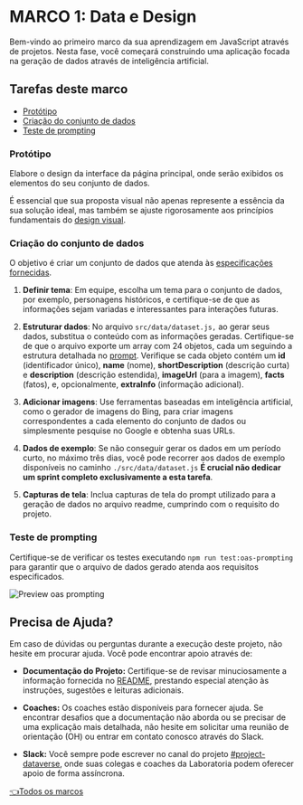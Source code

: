 # **MARCO 1:** Data e Design

Bem-vindo ao primeiro marco da sua aprendizagem
em JavaScript através de projetos. Nesta fase,
você começará construindo uma aplicação focada
na geração de dados através de inteligência artificial.

## Tarefas deste marco

- [Protótipo](#protótipo)
- [Criação do conjunto de dados](#criação-do-conjunto-de-dados)
- [Teste de prompting](#teste-de-prompting)

### Protótipo

Elabore o design da interface da página principal,
onde serão exibidos os elementos do seu conjunto
de dados.

É essencial que sua proposta visual não apenas
represente a essência
da sua solução ideal, mas também se ajuste
rigorosamente aos
princípios fundamentais do
[design visual](https://coda.io/d/Bootcamp-UX-Contenido_dqkqk2rV9Z2/Diseno-de-interfaces_suOT7#_luWsQ).

### Criação do conjunto de dados

O objetivo é criar um conjunto de dados que atenda às
[especificações fornecidas](../README.pt.md/#geração-dos-dados).

1. **Definir tema**: Em equipe, escolha um tema para o
conjunto de dados,
por exemplo, personagens históricos, e certifique-se
de que as informações sejam variadas
e interessantes para interações futuras.

2. **Estruturar dados**: No arquivo `src/data/dataset.js,`
ao gerar seus dados,
substitua o conteúdo com as informações geradas.
Certifique-se de que o arquivo
exporte um array com 24 objetos, cada um seguindo
a estrutura detalhada
no
[prompt](https://espresso-matutino.notion.site/6-Pasos-Para-El-Prompt-Perfecto-280cac492ab54a258771ec56de27807d).
Verifique se cada objeto contém um **id** (identificador único),
**name** (nome), **shortDescription** (descrição curta) e
**description** (descrição estendida), **imageUrl** (para a imagem),
**facts** (fatos), e,
opcionalmente, **extraInfo** (informação adicional).

3. **Adicionar imagens**: Use ferramentas baseadas em inteligência
artificial,
como o gerador de imagens do Bing, para criar imagens correspondentes
a cada
elemento do conjunto de dados ou simplesmente pesquise no Google e
obtenha suas URLs.

4. **Dados de exemplo**: Se não conseguir gerar os dados em um
período curto, no máximo três dias, você pode recorrer aos dados de
exemplo disponíveis no caminho `./src/data/dataset.js`
**É crucial não dedicar um sprint completo exclusivamente
a esta tarefa**.

5. **Capturas de tela**: Inclua capturas de tela do prompt utilizado
para a geração de dados no arquivo readme, cumprindo com o
requisito do projeto.

### Teste de prompting

Certifique-se de verificar os testes executando
`npm run test:oas-prompting` para
garantir que o arquivo de dados gerado atenda aos requisitos especificados.

![Preview oas prompting](https://github.com/Laboratoria/curriculum/assets/39414582/58f383ec-0b61-45de-b848-b3380b7a8d1e)

## Precisa de Ajuda?

Em caso de dúvidas ou perguntas durante a execução deste projeto,
não hesite em procurar ajuda. Você pode encontrar apoio através de:

- **Documentação do Projeto:** Certifique-se de revisar minuciosamente a
informação fornecida no [README](../README.pt.md), prestando especial
atenção às instruções, sugestões e leituras adicionais.

- **Coaches:** Os coaches estão disponíveis para fornecer ajuda.
Se encontrar desafios que a documentação não aborda ou se precisar
de uma explicação mais detalhada, não hesite em solicitar uma
reunião de orientação
(OH) ou entrar em contato conosco através do Slack.

- **Slack:** Você sempre pode escrever no canal do projeto
[#project-dataverse](https://claseslaboratoria.slack.com/archives/C05V648LL1G),
onde suas colegas e coaches da Laboratoria podem oferecer
apoio de forma assíncrona.

[👈Todos os marcos](../README.pt.md#6-hitos)

